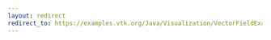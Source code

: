```yaml
---
layout: redirect
redirect_to: https://examples.vtk.org/Java/Visualization/VectorFieldExample/
---
```


